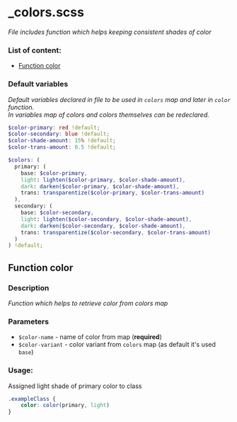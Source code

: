 # _colors.scss
_File includes function which helps keeping consistent shades of color_

### List of content:

- [Function color](#function-color)


### Default variables
_Default variables declared in file to be used in ```colors``` map and later in ```color``` function.<br />
In variables map of colors and colors themselves can be redeclared._

```scss
$color-primary: red !default;
$color-secondary: blue !default;
$color-shade-amount: 15% !default;
$color-trans-amount: 0.5 !default;

$colors: (
  primary: (
    base: $color-primary,
    light: lighten($color-primary, $color-shade-amount),
    dark: darken($color-primary, $color-shade-amount),
    trans: transparentize($color-primary, $color-trans-amount)
  ),
  secondary: (
    base: $color-secondary,
    light: lighten($color-secondary, $color-shade-amount),
    dark: darken($color-secondary, $color-shade-amount),
    trans: transparentize($color-secondary, $color-trans-amount)
  )
) !default;
```

## Function color

### Description
_Function which helps to retrieve color from colors map_

### Parameters
- `$color-name` - name of color from map (**required**)
- `$color-variant` - color variant from ```colors``` map (as default it's used ```base```)

### Usage: 
Assigned light shade of primary color to class

```scss
.exampleClass {
    color: color(primary, light)
}
```
